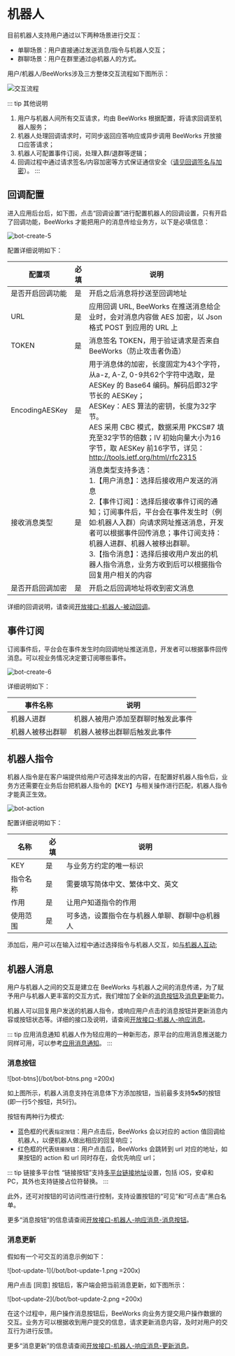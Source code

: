 # 机器人

目前机器人支持用户通过以下两种场景进行交互：

- 单聊场景：用户直接通过发送消息/指令与机器人交互；
- 群聊场景：用户在群里通过@机器人的方式。

用户/机器人/BeeWorks涉及三方整体交互流程如下图所示：

![交互流程](/bot/bot-drawio.png)

::: tip 其他说明
1. 用户与机器人间所有交互请求，均由 BeeWorks 根据配置，将请求回调至机器人服务；
2. 机器人处理回调请求时，可同步返回应答响应或异步调用 BeeWorks 开放接口应答请求；
3. 机器人可配置事件订阅，处理入群/退群等逻辑；
4. 回调过程中通过请求签名/内容加密等方式保证通信安全（[请见回调签名与加密](/api/bot/callback.html#签名及加密)）。
:::

## 回调配置

进入应用后台后，如下图，点击“回调设置”进行配置机器人的回调设置，只有开启了回调功能，BeeWorks 才能把用户的消息传给业务方，以下是必填信息：

![bot-create-5](/bot/bot-create-5.png)

配置详细说明如下：

| 配置项 | 必填 | 说明 |
| - | - | - |
| 是否开启回调功能 | 是 | 开启之后消息将抄送至回调地址 |
| URL | 是 | 应用回调 URL, BeeWorks 在推送消息给企业时，会对消息内容做 AES 加密，以 Json 格式 POST 到应用的 URL 上 |
| TOKEN | 是 | 消息签名 TOKEN，用于验证请求是否来自 BeeWorks（防止攻击者伪造）|
| EncodingAESKey | 是 | 用于消息体的加密，长度固定为43个字符，从a-z, A-Z, 0-9共62个字符中选取，是 AESKey 的 Base64 编码。解码后即32字节长的 AESKey；<br>AESKey：AES 算法的密钥，长度为32字节。<br>AES 采用 CBC 模式，数据采用 PKCS#7 填充至32字节的倍数；IV 初始向量大小为16字节，取 AESKey 前16字节，详见：http://tools.ietf.org/html/rfc2315 |
| 接收消息类型 | 是 | 消息类型支持多选：<br>1.【用户消息】：选择后接收用户发送的消息<br>2.【事件订阅】：选择后接收事件订阅的通知；订阅事件后，平台会在事件发生时（例如:机器人入群）向请求网址推送消息，开发者可以根据事件回传消息；事件订阅支持：机器人进群、机器人被移出群聊。<br>3.【指令消息】：选择后接收用户发出的机器人指令消息，业务方收到后可以根据指令回复用户相关的内容 |
| 是否开启回调加密 | 是 | 开启之后回调地址将收到密文消息 |


详细的回调说明，请查阅[开放接口-机器人-被动回调](/api/bot/callback.html)。

## 事件订阅

订阅事件后，平台会在事件发生时向回调地址推送消息，开发者可以根据事件回传消息。可以视业务情况决定要订阅哪些事件。

![bot-create-6](/bot/bot-create-6.png)

详细说明如下：

| 事件名称 | 说明 |
| - | - |
| 机器人进群 | 机器人被用户添加至群聊时触发此事件 |
| 机器人被移出群聊 | 机器人被移出群聊后触发此事件 |

## 机器人指令

机器人指令是在客户端提供给用户可选择发出的内容，在配置好机器人指令后，业务方还需要在业务后台把机器人指令的【KEY】与相关操作进行匹配，机器人指令才能真正生效。

![bot-action](/bot/bot-action.png)

配置详细说明如下：

| 名称 |必填 | 说明 |
| - | - | - |
| KEY | 是 | 与业务方约定的唯一标识 |
| 指令名称 | 是 | 需要填写简体中文、繁体中文、英文 |
| 作用 | 是 | 让用户知道指令的作用 |
| 使用范围 | 是 | 可多选，设置指令在与机器人单聊、群聊中@机器人 |

添加后，用户可以在输入过程中通过选择指令与机器人交互，如[与机器人互动](/light-app/createBot.html#与机器人互动);

## 机器人消息

用户与机器人之间的交互是建立在 BeeWorks 与机器人之间的消息传递，为了赋予用户与机器人更丰富的交互方式，我们增加了全新的[消息按钮](#消息按钮)及[消息更新](#消息更新)能力。

机器人可以回复用户发送的机器人指令，或响应用户点击的消息按钮并更新消息内容或按钮状态等。详细的接口及说明，请查阅[开放接口-机器人-响应消息](/api/bot/response.html)。

::: tip 应用消息通知
机器人作为轻应用的一种新形态，原平台的应用消息推送能力同样可用，可以参考[应用消息通知](/light-app/message.html)。
:::
  
### 消息按钮

![bot-btns](/bot/bot-btns.png =200x)

如上图所示，机器人消息支持在消息体下方添加按钮，当前最多支持**5x5**的按钮(即一行5个按钮，共5行)。

按钮有两种行为模式:

- 蓝色框的代表`指定按钮`：用户点击后，BeeWorks 会以对应的 action 值回调给机器人，以便机器人做出相应的回复响应；
- 红色框的代表`链接按钮`：用户点击后，BeeWorks 会跳转到 url 对应的地址，如果按钮的 action 和 url 同时存在，会优先响应 url；

::: tip 链接多平台性
“链接按钮”支持[多平台链接地址](/api/bot/response.html#url参数说明)设置，包括 iOS，安卓和 PC，其外也支持链接占位符替换。
:::

此外，还可对按钮的可访问性进行控制，支持设置按钮的“可见”和“可点击”黑白名单。

更多“消息按钮”的信息请查阅[开放接口-机器人-响应消息-消息按钮](/api/bot/response.html#消息按钮)。


### 消息更新

假如有一个可交互的消息示例如下：

![bot-update-1](/bot/bot-update-1.png =200x)

用户点击 [同意] 按钮后，客户端会把当前消息更新，如下图所示：

![bot-update-2](/bot/bot-update-2.png =200x)

在这个过程中，用户操作消息按钮后，BeeWorks 向业务方提交用户操作数据的交互。业务方可以根据收到用户提交的信息，请求更新消息内容，及时对用户的交互行为进行反馈。

更多“消息更新”的信息请查阅[开放接口-机器人-响应消息-更新消息](/api/bot/response.html#更新消息)。